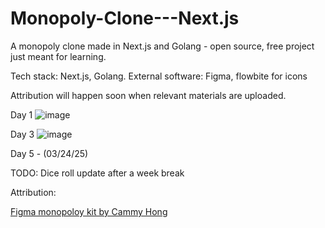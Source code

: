 # Monopoly-Clone---Next.js
A monopoly clone made in Next.js and Golang - open source, free project just meant for learning.

Tech stack: Next.js, Golang.
External software: Figma, flowbite for icons

Attribution will happen soon when relevant materials are uploaded.

Day 1
![image](https://github.com/user-attachments/assets/cdab66ff-4f73-47ff-a1f0-7ff80c3925ac)

Day 3
![image](https://github.com/user-attachments/assets/ab24454c-a0ee-4d15-8f1c-c17420e2137d)

Day 5 - (03/24/25)

TODO: Dice roll update after a week break

Attribution:

[Figma monopoloy kit by Cammy Hong](https://www.figma.com/community/file/1369415023799516229/monopoly-kit)

